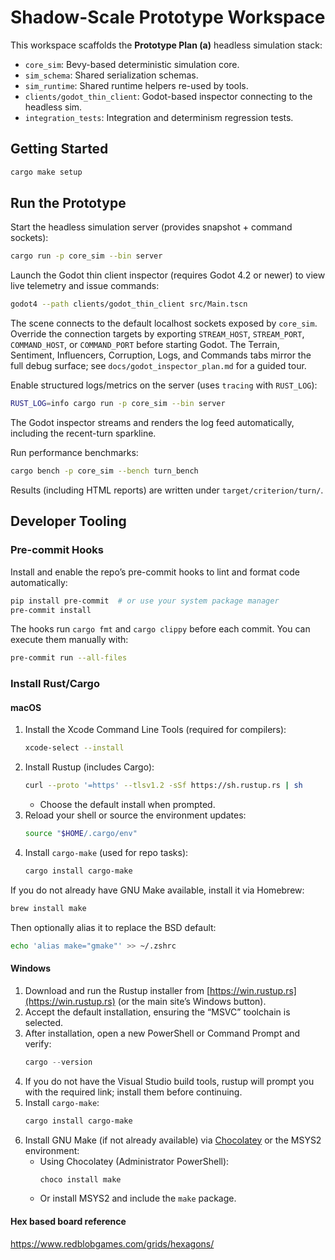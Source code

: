# Shadow-Scale Prototype Workspace

This workspace scaffolds the **Prototype Plan (a)** headless simulation stack:

- `core_sim`: Bevy-based deterministic simulation core.
- `sim_schema`: Shared serialization schemas.
- `sim_runtime`: Shared runtime helpers re-used by tools.
- `clients/godot_thin_client`: Godot-based inspector connecting to the headless sim.
- `integration_tests`: Integration and determinism regression tests.

## Getting Started

```bash
cargo make setup
```

## Run the Prototype

Start the headless simulation server (provides snapshot + command sockets):

```bash
cargo run -p core_sim --bin server
```

Launch the Godot thin client inspector (requires Godot 4.2 or newer) to view live telemetry and issue commands:

```bash
godot4 --path clients/godot_thin_client src/Main.tscn
```

The scene connects to the default localhost sockets exposed by `core_sim`. Override the connection targets by exporting `STREAM_HOST`, `STREAM_PORT`, `COMMAND_HOST`, or `COMMAND_PORT` before starting Godot. The Terrain, Sentiment, Influencers, Corruption, Logs, and Commands tabs mirror the full debug surface; see `docs/godot_inspector_plan.md` for a guided tour.

Enable structured logs/metrics on the server (uses `tracing` with `RUST_LOG`):

```bash
RUST_LOG=info cargo run -p core_sim --bin server
```

The Godot inspector streams and renders the log feed automatically, including the recent-turn sparkline.

Run performance benchmarks:

```bash
cargo bench -p core_sim --bench turn_bench
```
Results (including HTML reports) are written under `target/criterion/turn/`.

## Developer Tooling

### Pre-commit Hooks

Install and enable the repo’s pre-commit hooks to lint and format code automatically:

```bash
pip install pre-commit  # or use your system package manager
pre-commit install
```

The hooks run `cargo fmt` and `cargo clippy` before each commit. You can execute them manually with:

```bash
pre-commit run --all-files
```

### Install Rust/Cargo

#### macOS
1. Install the Xcode Command Line Tools (required for compilers):
   ```bash
   xcode-select --install
   ```
2. Install Rustup (includes Cargo):
   ```bash
   curl --proto '=https' --tlsv1.2 -sSf https://sh.rustup.rs | sh
   ```
   - Choose the default install when prompted.
3. Reload your shell or source the environment updates:
   ```bash
   source "$HOME/.cargo/env"
   ```
4. Install `cargo-make` (used for repo tasks):
   ```bash
   cargo install cargo-make
   ```

If you do not already have GNU Make available, install it via Homebrew:
```bash
brew install make
```
Then optionally alias it to replace the BSD default:
```bash
echo 'alias make="gmake"' >> ~/.zshrc
```

#### Windows
1. Download and run the Rustup installer from [https://win.rustup.rs](https://win.rustup.rs) (or the main site’s Windows button).
2. Accept the default installation, ensuring the “MSVC” toolchain is selected.
3. After installation, open a new PowerShell or Command Prompt and verify:
   ```powershell
   cargo --version
   ```
4. If you do not have the Visual Studio build tools, rustup will prompt you with the required link; install them before continuing.
5. Install `cargo-make`:
   ```powershell
   cargo install cargo-make
   ```
6. Install GNU Make (if not already available) via [Chocolatey](https://community.chocolatey.org/packages/make) or the MSYS2 environment:
   - Using Chocolatey (Administrator PowerShell):
     ```powershell
     choco install make
     ```
   - Or install MSYS2 and include the `make` package.

#### Hex based board reference
https://www.redblobgames.com/grids/hexagons/
